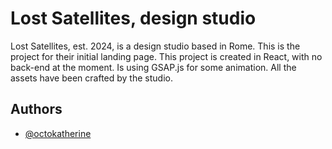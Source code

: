 # Lost Satellites, design studio

Lost Satellites, est. 2024, is a design studio based in Rome. This is the project for their initial landing page. This project is created in React, with no back-end at the moment. Is using GSAP.js for some animation. All the assets have been crafted by the studio.

## Authors

- [@octokatherine](https://www.github.com/octokatherine)
